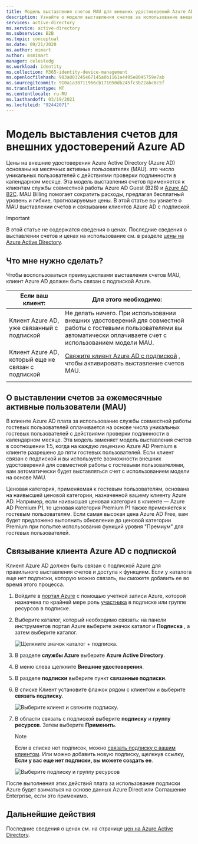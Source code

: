 ```yaml
---
title: Модель выставления счетов MAU для внешних удостоверений Azure AD
description: Узнайте о модели выставления счетов за использование внешних удостоверений Azure AD (MAU) для службы совместной работы гостевых пользователей (B2B) в Azure AD. Узнайте, как связать клиент Azure AD с подпиской Azure.
services: active-directory
ms.service: active-directory
ms.subservice: B2B
ms.topic: conceptual
ms.date: 09/21/2020
ms.author: mimart
author: msmimart
manager: celestedg
ms.workload: identity
ms.collection: M365-identity-device-management
ms.openlocfilehash: 983a803245467145a0b1161a4495e8045759e7ab
ms.sourcegitcommit: 910a1a38711966cb171050db245fc3b22abc8c5f
ms.translationtype: MT
ms.contentlocale: ru-RU
ms.lasthandoff: 03/19/2021
ms.locfileid: "92442071"
---
```

# <a name="billing-model-for-azure-ad-external-identities"></a>Модель выставления счетов для внешних удостоверений Azure AD

Цены на внешние удостоверения Azure Active Directory (Azure AD) основаны на месячных активных пользователях (MAU). это число уникальных пользователей с действиями проверки подлинности в календарном месяце. Эта модель выставления счетов применяется к клиентам службы совместной работы Azure AD Guest (B2B) и [Azure AD B2C](../../active-directory-b2c/billing.md). MAU Billing помогает сократить расходы, предлагая бесплатный уровень и гибкие, прогнозируемые цены. В этой статье вы узнаете о MAU выставлении счетов и связывании клиентов Azure AD с подпиской.

> [!IMPORTANT]
> В этой статье не содержатся сведения о ценах. Последние сведения о выставлении счетов и ценах на использование см. в разделе [цены на Azure Active Directory](https://azure.microsoft.com/pricing/details/active-directory/).

## <a name="what-do-i-need-to-do"></a>Что мне нужно сделать?

Чтобы воспользоваться преимуществами выставления счетов MAU, клиент Azure AD должен быть связан с подпиской Azure.

|Если ваш клиент:  |Для этого необходимо:  |
|---------|---------|
| Клиент Azure AD, уже связанный с подпиской     | Не делать ничего. При использовании внешних удостоверений для совместной работы с гостевыми пользователями вы автоматически оплачиваете счет с использованием модели MAU.        |
| Клиент Azure AD, который еще не связан с подпиской     | [Свяжите клиент Azure AD с подпиской](#link-your-azure-ad-tenant-to-a-subscription) , чтобы активировать выставление счетов MAU.        |
|  |  |

## <a name="about-monthly-active-users-mau-billing"></a>О выставлении счетов за ежемесячные активные пользователи (MAU)

В клиенте Azure AD плата за использование службы совместной работы гостевых пользователей оплачивается на основе числа уникальных гостевых пользователей с действиями проверки подлинности в календарном месяце. Эта модель заменяет модель выставления счетов в соотношении 1:5, когда на каждую лицензию Azure AD Premium в клиенте разрешено до пяти гостевых пользователей. Если клиент связан с подпиской и вы используете возможности внешних удостоверений для совместной работы с гостевыми пользователями, вам автоматически будет выставляться счет с использованием модели на основе MAU.
  
Ценовая категория, применяемая к гостевым пользователям, основана на наивысшей ценовой категории, назначенной вашему клиенту Azure AD. Например, если наивысшая ценовая категория в клиенте — Azure AD Premium P1, то ценовая категория Premium P1 также применяется к гостевым пользователям. Если самая высокая цена Azure AD Free, вам будет предложено выполнить обновление до ценовой категории Premium при попытке использования функций уровня "Премиум" для гостевых пользователей.

## <a name="link-your-azure-ad-tenant-to-a-subscription"></a>Связывание клиента Azure AD с подпиской

Клиент Azure AD должен быть связан с подпиской Azure для правильного выставления счетов и доступа к функциям. Если у каталога еще нет подписки, которую можно связать, вы сможете добавить ее во время этого процесса.

1. Войдите в [портал Azure](https://portal.azure.com/) с помощью учетной записи Azure, которой назначена по крайней мере роль [участника](../../role-based-access-control/built-in-roles.md) в подписке или группе ресурсов в подписке.

2. Выберите каталог, который необходимо связать: на панели инструментов портал Azure выберите значок каталог и **Подписка** , а затем выберите каталог.

    ![Щелкните значок каталог + подписка.](media/external-identities-pricing/portal-mau-pick-directory.png)

3. В разделе **службы Azure** выберите **Azure Active Directory**.

4. В меню слева щелкните **Внешние удостоверения**.

5. В разделе **подписки** выберите пункт **связанные подписки**.

6. В списке Клиент установите флажок рядом с клиентом и выберите **связать подписку**.

    ![Выберите клиент и свяжите подписку.](media/external-identities-pricing/linked-subscriptions.png)

7. В области связать с подпиской выберите **подписку** и **группу ресурсов**. Затем выберите **Применить**.

   > [!NOTE]
   > Если в списке нет подписок, можно [связать подписку с вашим клиентом](../fundamentals/active-directory-how-subscriptions-associated-directory.md). Или можно добавить новую подписку, щелкнув ссылку, **Если у вас еще нет подписки, вы можете создать ее**.

    ![Выберите подписку и группу ресурсов](media/external-identities-pricing/link-subscription-resource.png)

После выполнения этих действий плата за использование подписки Azure будет взиматься на основе данных Azure Direct или Соглашение Enterprise, если это применимо.

## <a name="next-steps"></a>Дальнейшие действия

Последние сведения о ценах см. на странице [цен на Azure Active Directory](https://azure.microsoft.com/pricing/details/active-directory/).